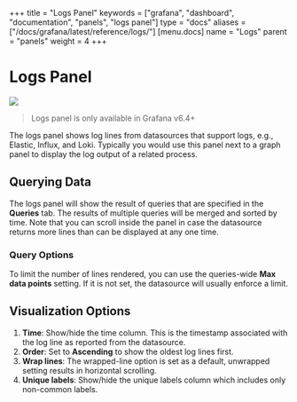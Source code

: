 +++
title = "Logs Panel"
keywords = ["grafana", "dashboard", "documentation", "panels", "logs panel"]
type = "docs"
aliases = ["/docs/grafana/latest/reference/logs/"]
[menu.docs]
name = "Logs"
parent = "panels"
weight = 4
+++

# Logs Panel

<img class="screenshot" src="/img/docs/v64/logs-panel.png">

> Logs panel is only available in Grafana v6.4+

The logs panel shows log lines from datasources that support logs, e.g., Elastic, Influx, and Loki.
Typically you would use this panel next to a graph panel to display the log output of a related process.

## Querying Data

The logs panel will show the result of queries that are specified in the **Queries** tab.
The results of multiple queries will be merged and sorted by time.
Note that you can scroll inside the panel in case the datasource returns more lines than can be displayed at any one time.

### Query Options

To limit the number of lines rendered, you can use the queries-wide **Max data points** setting. If it is not set, the datasource will usually enforce a limit.

## Visualization Options

1. **Time**: Show/hide the time column. This is the timestamp associated with the log line as reported from the datasource.
2. **Order**: Set to **Ascending** to show the oldest log lines first.
3. **Wrap lines**: The wrapped-line option is set as a default, unwrapped setting results in horizontal scrolling.
4. **Unique labels**: Show/hide the unique labels column which includes only non-common labels.

<div class="clearfix"></div>
